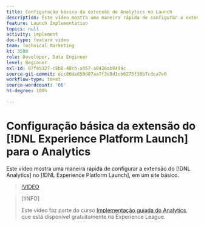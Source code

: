 ```yaml
---
title: Configuração básica da extensão do Analytics no Launch
description: Este vídeo mostra uma maneira rápida de configurar a extensão do Analytics no Launch, em um site básico.
feature: Launch Implementation
topics: null
activity: implement
doc-type: feature video
team: Technical Marketing
kt: 3586
role: Developer, Data Engineer
level: Beginner
exl-id: 07fe5327-c8b8-48cb-a357-a0426ab8494c
source-git-commit: ecc86de650d87aa7f3d8d1cb6275f38b7cdca7e0
workflow-type: tm+mt
source-wordcount: '66'
ht-degree: 100%

---
```


# Configuração básica da extensão do [!DNL Experience Platform Launch] para o Analytics

Este vídeo mostra uma maneira rápida de configurar a extensão do [!DNL Analytics] no [!DNL Experience Platform Launch], em um site básico.

>[!VIDEO](https://video.tv.adobe.com/v/28751/?quality=12&learn=on)

>[!INFO]
>
> Este vídeo faz parte do curso [Implementação guiada do Analytics](https://experienceleague.adobe.com/?recommended=Analytics-D-1-2019.1), que está disponível gratuitamente na Experience League.